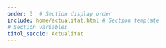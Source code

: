 ```yaml
---
order: 3  # Section display order
include: home/actualitat.html # Section template
# Section variables
titol_seccio: Actualitat
---
```

